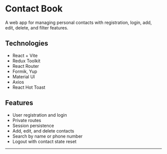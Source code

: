 
# Contact Book

A web app for managing personal contacts with registration, login, add, edit, delete, and filter features.

## Technologies

- React + Vite
- Redux Toolkit
- React Router
- Formik, Yup
- Material UI
- Axios
- React Hot Toast

## Features

- User registration and login
- Private routes
- Session persistence
- Add, edit, and delete contacts
- Search by name or phone number
- Logout with contact state reset

---

